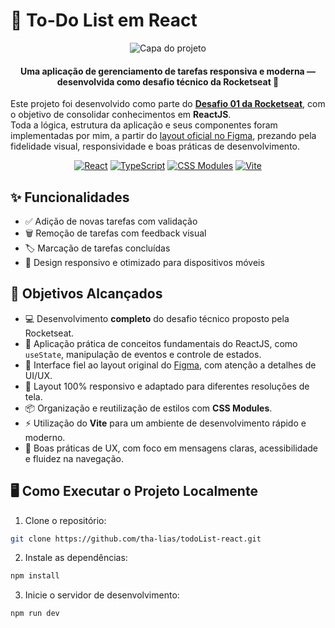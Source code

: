 # 📝 To-Do List em React

<div align="center">
  <img src="https://github.com/user-attachments/assets/3b47792a-227d-471f-969c-5415c987d2c6" alt="Capa do projeto">

#### Uma aplicação de gerenciamento de tarefas responsiva e moderna — desenvolvida como desafio técnico da Rocketseat 🚀

</div>


Este projeto foi desenvolvido como parte do [**Desafio 01 da Rocketseat**](https://efficient-sloth-d85.notion.site/Desafio-01-Praticando-os-conceitos-do-ReactJS-91fd63dd1a5b4a2796152de293ec1074#5d65777c3d4942009e3fe381f08d3c54), com o objetivo de consolidar conhecimentos em **ReactJS**.  
Toda a lógica, estrutura da aplicação e seus componentes foram implementadas por mim, a partir do [layout oficial no Figma](https://www.figma.com/file/0n0zDN7zbzhRbaEO74Xesx/ToDo-List/duplicate), prezando pela fidelidade visual, responsividade e boas práticas de desenvolvimento.


<div align="center">

[![React](https://img.shields.io/badge/React-20232A?style=for-the-badge&logo=react&logoColor=61DAFB)](https://reactjs.org/)
[![TypeScript](https://img.shields.io/badge/TypeScript-007ACC?style=for-the-badge&logo=typescript&logoColor=white)](https://www.typescriptlang.org/)
[![CSS Modules](https://img.shields.io/badge/CSS_Modules-000000?style=for-the-badge&logo=css-modules&logoColor=white)](https://github.com/css-modules/css-modules)
[![Vite](https://img.shields.io/badge/Vite-B73BFE?style=for-the-badge&logo=vite&logoColor=FFD62E)](https://vitejs.dev/)

</div>

## ✨ Funcionalidades

- ✅ Adição de novas tarefas com validação
- 🗑️ Remoção de tarefas com feedback visual
- 🏷️ Marcação de tarefas concluídas
- 📱 Design responsivo e otimizado para dispositivos móveis


## 🎯 Objetivos Alcançados

- 💻 Desenvolvimento **completo** do desafio técnico proposto pela Rocketseat.
- 🧠 Aplicação prática de conceitos fundamentais do ReactJS, como `useState`, manipulação de eventos e controle de estados.
- 🎨 Interface fiel ao layout original do [Figma](https://www.figma.com/file/0n0zDN7zbzhRbaEO74Xesx/ToDo-List/duplicate), com atenção a detalhes de UI/UX.
- 📱 Layout 100% responsivo e adaptado para diferentes resoluções de tela.
- 📦 Organização e reutilização de estilos com **CSS Modules**.
- ⚡ Utilização do **Vite** para um ambiente de desenvolvimento rápido e moderno.
- 🧪 Boas práticas de UX, com foco em mensagens claras, acessibilidade e fluidez na navegação.

## 🖥️ Como Executar o Projeto Localmente

1. Clone o repositório:
```bash
git clone https://github.com/tha-lias/todoList-react.git
```
2. Instale as dependências:
```bash
npm install
```
3. Inicie o servidor de desenvolvimento:
```bash
npm run dev
```
